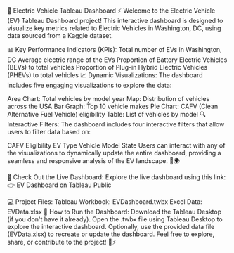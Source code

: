 🚗 Electric Vehicle Tableau Dashboard ⚡
Welcome to the Electric Vehicle (EV) Tableau Dashboard project! This interactive dashboard is designed to visualize key metrics related to Electric Vehicles in Washington, DC, using data sourced from a Kaggle dataset.

📊 Key Performance Indicators (KPIs):
Total number of EVs in Washington, DC
Average electric range of the EVs
Proportion of Battery Electric Vehicles (BEVs) to total vehicles
Proportion of Plug-in Hybrid Electric Vehicles (PHEVs) to total vehicles
📈 Dynamic Visualizations:
The dashboard includes five engaging visualizations to explore the data:

Area Chart: Total vehicles by model year
Map: Distribution of vehicles across the USA
Bar Graph: Top 10 vehicle makes
Pie Chart: CAFV (Clean Alternative Fuel Vehicle) eligibility
Table: List of vehicles by model
🔍 Interactive Filters:
The dashboard includes four interactive filters that allow users to filter data based on:

CAFV Eligibility
EV Type
Vehicle Model
State
Users can interact with any of the visualizations to dynamically update the entire dashboard, providing a seamless and responsive analysis of the EV landscape. 🚗🌍

🌟 Check Out the Live Dashboard:
Explore the live dashboard using this link:
👉 EV Dashboard on Tableau Public

💻 Project Files:
Tableau Workbook: EVDashboard.twbx
Excel Data: EVData.xlsx
📝 How to Run the Dashboard:
Download the Tableau Desktop (if you don't have it already).
Open the .twbx file using Tableau Desktop to explore the interactive dashboard.
Optionally, use the provided data file (EVData.xlsx) to recreate or update the dashboard.
Feel free to explore, share, or contribute to the project! 🚗⚡